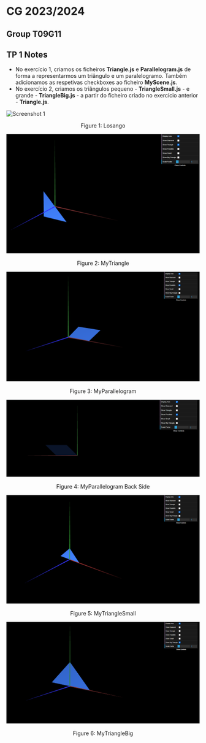 # CG 2023/2024

## Group T09G11

## TP 1 Notes


- No exercício 1, criamos os ficheiros **Triangle.js** e **Parallelogram.js** de forma a representarmos um triângulo e um paralelogramo. Também adicionamos as respetivas checkboxes ao ficheiro **MyScene.js**.
- No exercício 2, criamos os triângulos pequeno - **TriangleSmall.js** - e grande - **TriangleBig.js** - a partir do ficheiro criado no exercício anterior - **Triangle.js**.

![Screenshot 1](screenshots/cg-t0xgxx-tp1-n.png)
<p align="center">Figure 1: Losango</p>

![Screenshot 2](screenshots/cg-t11g09-tp1-1.1.png)
<p align="center">Figure 2: MyTriangle</p>

![Screenshot 3](screenshots/cg-t11g09-tp1-1.2.png)
<p align="center">Figure 3: MyParallelogram</p>

![Screenshot 4](screenshots/cg-t11g09-tp1-1.3.png)
<p align="center">Figure 4: MyParallelogram Back Side</p>

![Screenshot 5](screenshots/cg-t11g09-tp1-2.1.png)
<p align="center">Figure 5: MyTriangleSmall</p>

![Screenshot 6](screenshots/cg-t11g09-tp1-2.2.png)
<p align="center">Figure 6: MyTriangleBig</p>

